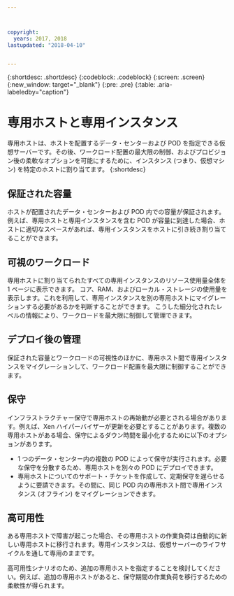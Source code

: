 ```yaml
---



copyright:
  years: 2017, 2018
lastupdated: "2018-04-10"


---
```


{:shortdesc: .shortdesc}
{:codeblock: .codeblock}
{:screen: .screen}
{:new_window: target="_blank"}
{:pre: .pre}
{:table: .aria-labeledby="caption"}


# 専用ホストと専用インスタンス 

専用ホストは、ホストを配置するデータ・センターおよび POD を指定できる仮想サーバーです。その後、ワークロード配置の最大限の制御、およびプロビジョン後の柔軟なオプションを可能にするために、インスタンス (つまり、仮想マシン) を特定のホストに割り当てます。
{:shortdesc}

## 保証された容量
ホストが配置されたデータ・センターおよび POD 内での容量が保証されます。 例えば、専用ホストと専用インスタンスを含む POD が容量に到達した場合、ホストに適切なスペースがあれば、専用インスタンスをホストに引き続き割り当てることができます。

## 可視のワークロード
専用ホストに割り当てられたすべての専用インスタンスのリソース使用量全体を 1 ページに表示できます。 コア、RAM、およびローカル・ストレージの使用量を表示します。これを利用して、専用インスタンスを別の専用ホストにマイグレーションする必要があるかを判断することができます。 こうした細分化されたレベルの情報により、ワークロードを最大限に制御して管理できます。 

## デプロイ後の管理
保証された容量とワークロードの可視性のほかに、専用ホスト間で専用インスタンスをマイグレーションして、ワークロード配置を最大限に制御することができます。

## 保守
インフラストラクチャー保守で専用ホストの再始動が必要とされる場合があります。例えば、Xen ハイパーバイザーが更新を必要とすることがあります。複数の専用ホストがある場合、保守によるダウン時間を最小化するために以下のオプションがあります。 
* 1 つのデータ・センター内の複数の POD によって保守が実行されます。必要な保守を分散するため、専用ホストを別々の POD にデプロイできます。 
* 専用ホストについてのサポート・チケットを作成して、定期保守を遅らせるように要請できます。その間に、同じ POD 内の専用ホスト間で専用インスタンス (オフライン) をマイグレーションできます。

## 高可用性
ある専用ホストで障害が起こった場合、その専用ホストの作業負荷は自動的に新しい専用ホストに移行されます。専用インスタンスは、仮想サーバーのライフサイクルを通して専用のままです。

高可用性シナリオのため、追加の専用ホストを指定することを検討してください。例えば、追加の専用ホストがあると、保守期間の作業負荷を移行するための柔軟性が得られます。
